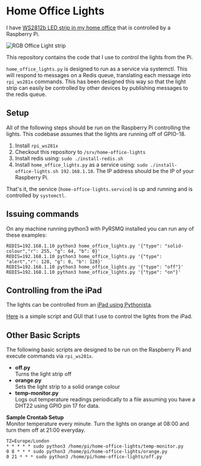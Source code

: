 # Home Office Lights
I have [WS2812b LED strip in my home office](https://www.jamesridgway.co.uk/using-a-raspberry-pi-to-make-my-office-desk-glow/) that is controlled by a Raspberry Pi.

![RGB Office Light strip](https://www.jamesridgway.co.uk/content/images/size/w2000/2020/10/desk-lights-orange.png)

This repository contains the code that I use to control the lights from the Pi.

`home_office_lights.py` is designed to run as a service via systemctl. This will respond to messages on a Redis queue,
translating each message into `rpi_ws281x` commands. This has been designed this way so that the light strip can 
easily be controlled by other devices by publishing messages to the redis queue.

## Setup

All of the following steps should be run on the Raspberry Pi controlling the lights. This codebase assumes that the 
lights are running off of GPIO-18.

1. Install `rpi_ws281x`
2. Checkout this repository to `/srv/home-office-lights`
3. Install redis using: `sudo ./install-redis.sh`
4. Install `home_office_lights.py` as a service using: `sudo ./install-office-lights.sh 192.168.1.10`. The IP address should be the IP of your Raspberry Pi.

That's it, the service (`home-office-lights.service`) is up and running and is controlled by `systemctl`.

## Issuing commands
On any machine running python3 with PyRSMQ installed you can run any of these examples:

    REDIS=192.168.1.10 python3 home_office_lights.py '{"type": "solid-colour","r": 255, "g": 64, "b": 0}'
    REDIS=192.168.1.10 python3 home_office_lights.py '{"type": "alert","r": 128, "g": 0, "b": 128}'
    REDIS=192.168.1.10 python3 home_office_lights.py '{"type": "off"}'
    REDIS=192.168.1.10 python3 home_office_lights.py '{"type": "on"}'

## Controlling from the iPad
The lights can be controlled from an [iPad using Pythonista](https://www.jamesridgway.co.uk/getting-started-with-programming-and-ssh-on-the-ipad/).

[Here](./ipad) is a simple script and GUI that I use to control the lights from the iPad.

## Other Basic Scripts
The following basic scripts are designed to be run on the Raspberry Pi and execute commands via `rpi_ws281x`.

* **off.py**<br />
  Turns the light strip off
* **orange.py**<br />
  Sets the light strip to a solid orange colour
* **temp-monitor.py**<br />
  Logs out temperature readings periodically to a file assuming you have a DHT22 using GPIO pin 17 for data.

**Sample Crontab Setup**<br />
Monitor temperature every minute. Turn the lights on orange at 08:00 and turn them off at 21:00 everyday.

    TZ=Europe/London 
    * * * * * sudo python3 /home/pi/home-office-lights/temp-monitor.py
    0 8 * * * sudo python3 /home/pi/home-office-lights/orange.py
    0 21 * * * sudo python3 /home/pi/home-office-lights/off.py
